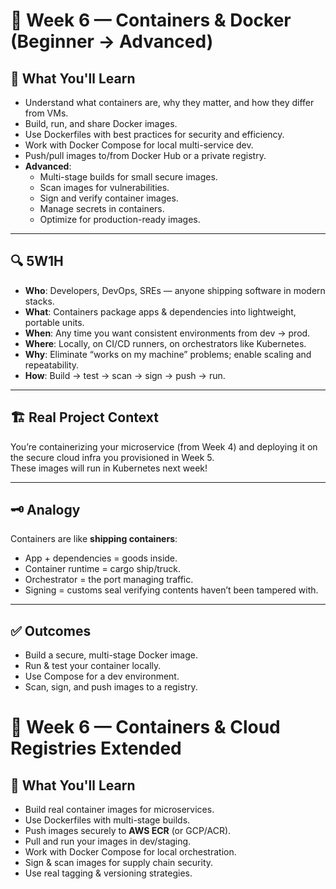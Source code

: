 # 📅 Week 6 — Containers & Docker (Beginner → Advanced)

## 🎯 What You'll Learn

- Understand what containers are, why they matter, and how they differ from VMs.
- Build, run, and share Docker images.
- Use Dockerfiles with best practices for security and efficiency.
- Work with Docker Compose for local multi-service dev.
- Push/pull images to/from Docker Hub or a private registry.
- **Advanced**:
  - Multi-stage builds for small secure images.
  - Scan images for vulnerabilities.
  - Sign and verify container images.
  - Manage secrets in containers.
  - Optimize for production-ready images.

---

## 🔍 5W1H

- **Who**: Developers, DevOps, SREs — anyone shipping software in modern stacks.
- **What**: Containers package apps & dependencies into lightweight, portable units.
- **When**: Any time you want consistent environments from dev → prod.
- **Where**: Locally, on CI/CD runners, on orchestrators like Kubernetes.
- **Why**: Eliminate “works on my machine” problems; enable scaling and repeatability.
- **How**: Build → test → scan → sign → push → run.

---

## 🏗️ Real Project Context

You’re containerizing your microservice (from Week 4) and deploying it on the secure cloud infra you provisioned in Week 5.  
These images will run in Kubernetes next week!

---

## 🗝️ Analogy

Containers are like **shipping containers**:
- App + dependencies = goods inside.
- Container runtime = cargo ship/truck.
- Orchestrator = the port managing traffic.
- Signing = customs seal verifying contents haven’t been tampered with.

---

## ✅ Outcomes

- Build a secure, multi-stage Docker image.
- Run & test your container locally.
- Use Compose for a dev environment.
- Scan, sign, and push images to a registry.

# 📅 Week 6 — Containers & Cloud Registries Extended 

## 🎯 What You'll Learn

- Build real container images for microservices.
- Use Dockerfiles with multi-stage builds.
- Push images securely to **AWS ECR** (or GCP/ACR).
- Pull and run your images in dev/staging.
- Work with Docker Compose for local orchestration.
- Sign & scan images for supply chain security.
- Use real tagging & versioning strategies.
